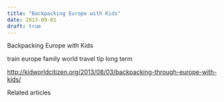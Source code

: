 ```yaml
---
title: "Backpacking Europe with Kids"
date: 2013-09-01
draft: true
---
```


Backpacking Europe with Kids  
  
  
  
  
  

<!--more--> train europe family world travel tip long term  
  
http://kidworldcitizen.org/2013/08/03/backpacking-through-europe-with-kids/  

Related articles

